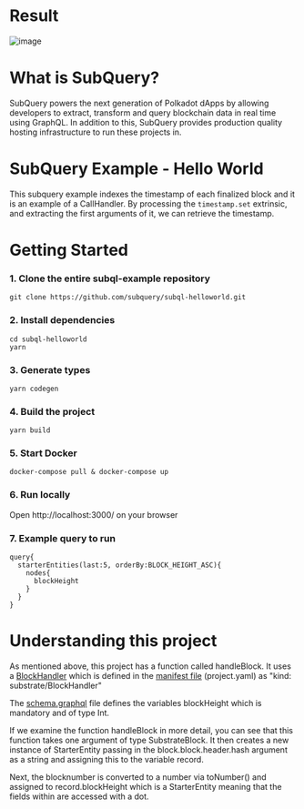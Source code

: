 # Result
![image](https://user-images.githubusercontent.com/26161536/142160163-8e043fc4-e0d5-4926-a806-17204c66b3dd.png)

# What is SubQuery?

SubQuery powers the next generation of Polkadot dApps by allowing developers to extract, transform and query blockchain data in real time using GraphQL. In addition to this, SubQuery provides production quality hosting infrastructure to run these projects in.

# SubQuery Example - Hello World

This subquery example indexes the timestamp of each finalized block and it is an example of a CallHandler. By processing the `timestamp.set` extrinsic, and extracting the first arguments of it, we can retrieve the timestamp.

# Getting Started

### 1. Clone the entire subql-example repository

```shell
git clone https://github.com/subquery/subql-helloworld.git

```

### 2. Install dependencies

```shell
cd subql-helloworld
yarn
```

### 3. Generate types

```shell
yarn codegen
```

### 4. Build the project

```shell
yarn build
```

### 5. Start Docker

```shell
docker-compose pull & docker-compose up
```

### 6. Run locally

Open http://localhost:3000/ on your browser

### 7. Example query to run

```shell
query{
  starterEntities(last:5, orderBy:BLOCK_HEIGHT_ASC){
    nodes{
      blockHeight
    }
  }
}
```

# Understanding this project

As mentioned above, this project has a function called handleBlock. It uses a [BlockHandler](https://doc.subquery.network/create/mapping.html#block-handler) which is defined in the [manifest file](https://doc.subquery.network/create/manifest.html) (project.yaml) as "kind: substrate/BlockHandler"

The [schema.graphql](https://doc.subquery.network/create/graphql.html) file defines the variables blockHeight which is mandatory and of type Int.

If we examine the function handleBlock in more detail, you can see that this function takes one argument of type SubstrateBlock. It then creates a new instance of StarterEntity passing in the block.block.header.hash argument as a string and assigning this to the variable record.

Next, the blocknumber is converted to a number via toNumber() and assigned to record.blockHeight which is a StarterEntity meaning that the fields within are accessed with a dot.
